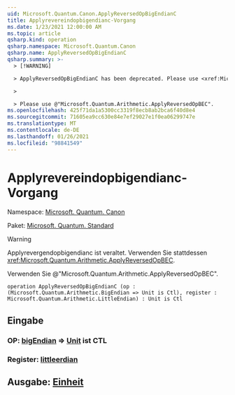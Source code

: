 ```yaml
---
uid: Microsoft.Quantum.Canon.ApplyReversedOpBigEndianC
title: Applyrevereindopbigendianc-Vorgang
ms.date: 1/23/2021 12:00:00 AM
ms.topic: article
qsharp.kind: operation
qsharp.namespace: Microsoft.Quantum.Canon
qsharp.name: ApplyReversedOpBigEndianC
qsharp.summary: >-
  > [!WARNING]

  > ApplyReversedOpBigEndianC has been deprecated. Please use <xref:Microsoft.Quantum.Arithmetic.ApplyReversedOpBEC> instead.

  >

  > Please use @"Microsoft.Quantum.Arithmetic.ApplyReversedOpBEC".
ms.openlocfilehash: 425f71da1a5300cc3319f8ecb8ab2bca6f40d8e4
ms.sourcegitcommit: 71605ea9cc630e84e7ef29027e1f0ea06299747e
ms.translationtype: MT
ms.contentlocale: de-DE
ms.lasthandoff: 01/26/2021
ms.locfileid: "98841549"
---
```

# <a name="applyreversedopbigendianc-operation"></a>Applyrevereindopbigendianc-Vorgang

Namespace: [Microsoft. Quantum. Canon](xref:Microsoft.Quantum.Canon)

Paket: [Microsoft. Quantum. Standard](https://nuget.org/packages/Microsoft.Quantum.Standard)


> [!WARNING]
> Applyrevergendopbigendianc ist veraltet. Verwenden Sie stattdessen <xref:Microsoft.Quantum.Arithmetic.ApplyReversedOpBEC>.
>
> Verwenden Sie @"Microsoft.Quantum.Arithmetic.ApplyReversedOpBEC".



```qsharp
operation ApplyReversedOpBigEndianC (op : (Microsoft.Quantum.Arithmetic.BigEndian => Unit is Ctl), register : Microsoft.Quantum.Arithmetic.LittleEndian) : Unit is Ctl
```


## <a name="input"></a>Eingabe

### <a name="op--bigendian--unit--is-ctl"></a>OP: [bigEndian](xref:Microsoft.Quantum.Arithmetic.BigEndian) => [Unit](xref:microsoft.quantum.lang-ref.unit)  ist CTL




### <a name="register--littleendian"></a>Register: [littleerdian](xref:Microsoft.Quantum.Arithmetic.LittleEndian)





## <a name="output--unit"></a>Ausgabe: [Einheit](xref:microsoft.quantum.lang-ref.unit)

